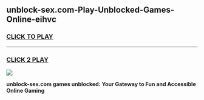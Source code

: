 
## unblock-sex.com-Play-Unblocked-Games-Online-eihvc
<h3>
<a href="https://premium76.site?title=unblock-sex.com&ref=25A">CLICK TO PLAY</a></h3>
<hr>

<h3>
<a href="https://premium76.site?title=unblock-sex.com&ref=25A">CLICK 2 PLAY</a>
  
</h3>

<a href="https://premium76.site?title=unblock-sex.com&ref=25A"><img src="https://clearcache.store/games.png"></a>


**unblock-sex.com games unblocked: Your Gateway to Fun and Accessible Online Gaming**
